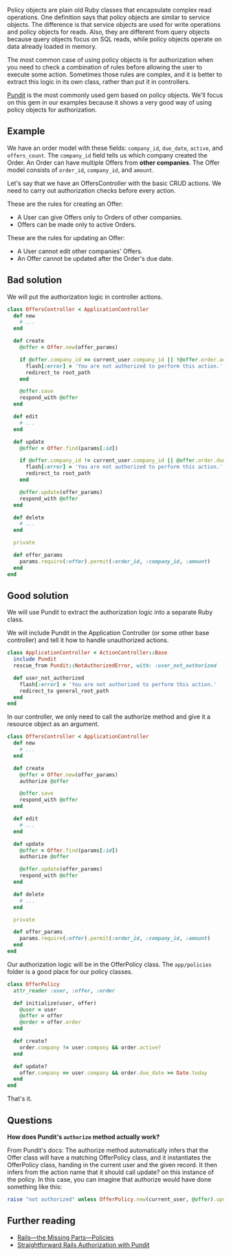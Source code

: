 Policy objects are plain old Ruby classes that encapsulate complex read operations. One definition says that policy objects are similar to service objects. The difference is that service objects are used for write operations and policy objects for reads. Also, they are different from query objects because query objects focus on SQL reads, while policy objects operate on data already loaded in memory.

The most common case of using policy objects is for authorization when you need to check a combination of rules before allowing the user to execute some action. Sometimes those rules are complex, and it is better to extract this logic in its own class, rather than put it in controllers.

[Pundit](https://github.com/elabs/pundit) is the most commonly used gem based on policy objects. We'll focus on this gem in our examples because it shows a very good way of using policy objects for authorization.

## Example

We have an order model with these fields: `company_id`, `due_date`, `active`, and `offers_count`. The `company_id` field tells us which company created the Order. An Order can have multiple Offers from **other companies**. The Offer model consists of `order_id`, `company_id`, and `amount`.

Let's say that we have an OffersController with the basic CRUD actions. We need to carry out authorization checks before every action.

These are the rules for creating an Offer:

* A User can give Offers only to Orders of other companies.
* Offers can be made only to active Orders.

These are the rules for updating an Offer:

* A User cannot edit other companies' Offers.
* An Offer cannot be updated after the Order's due date.

## Bad solution

We will put the authorization logic in controller actions.

```ruby
class OffersController < ApplicationController
  def new
    # ...
  end

  def create
    @offer = Offer.new(offer_params)

    if @offer.company_id == current_user.company_id || !@offer.order.active?
      flash[:error] = 'You are not authorized to perform this action.'
      redirect_to root_path
    end

    @offer.save
    respond_with @offer
  end

  def edit
    # ...
  end

  def update
    @offer = Offer.find(params[:id])

    if @offer.company_id != current_user.company_id || @offer.order.due_date >= Date.today
      flash[:error] = 'You are not authorized to perform this action.'
      redirect_to root_path
    end

    @offer.update(offer_params)
    respond_with @offer
  end

  def delete
    # ...
  end

  private

  def offer_params
    params.require(:offer).permit(:order_id, :company_id, :amount)
  end
end
```

## Good solution

We will use Pundit to extract the authorization logic into a separate Ruby class.

We will include Pundit in the Application Controller (or some other base controller) and tell it how to handle unauthorized actions.

```ruby
class ApplicationController < ActionController::Base
  include Pundit
  rescue_from Pundit::NotAuthorizedError, with: :user_not_authorized

  def user_not_authorized
    flash[:error] = 'You are not authorized to perform this action.'
    redirect_to general_root_path
  end
end
```

In our controller, we only need to call the authorize method and give it a resource object as an argument.

```ruby
class OffersController < ApplicationController
  def new
    # ...
  end

  def create
    @offer = Offer.new(offer_params)
    authorize @offer

    @offer.save
    respond_with @offer
  end

  def edit
    # ...
  end

  def update
    @offer = Offer.find(params[:id])
    authorize @offer

    @offer.update(offer_params)
    respond_with @offer
  end

  def delete
    # ...
  end

  private

  def offer_params
    params.require(:offer).permit(:order_id, :company_id, :amount)
  end
end
```

Our authorization logic will be in the OfferPolicy class. The `app/policies` folder is a good place for our policy classes.

```ruby
class OfferPolicy
  attr_reader :user, :offer, :order

  def initialize(user, offer)
    @user = user
    @offer = offer
    @order = offer.order
  end

  def create?
    order.company != user.company && order.active?
  end

  def update?
    offer.company == user.company && order.due_date >= Date.today
  end
end
```

That's it.

## Questions

**How does Pundit's `authorize` method actually work?**

From Pundit's docs:
The authorize method automatically infers that the Offer class will have a matching OfferPolicy class, and it instantiates the OfferPolicy class, handing in the current user and the given record. It then infers from the action name that it should call update? on this instance of the policy. In this case, you can imagine that authorize would have done something like this:

```ruby
raise "not authorized" unless OfferPolicy.new(current_user, @offer).update?
```

## Further reading

* [Rails—the Missing Parts—Policies](http://eng.joingrouper.com/blog/2014/03/20/rails-the-missing-parts-policies/)
* [Straightforward Rails Authorization with Pundit](http://www.sitepoint.com/straightforward-rails-authorization-with-pundit/)
